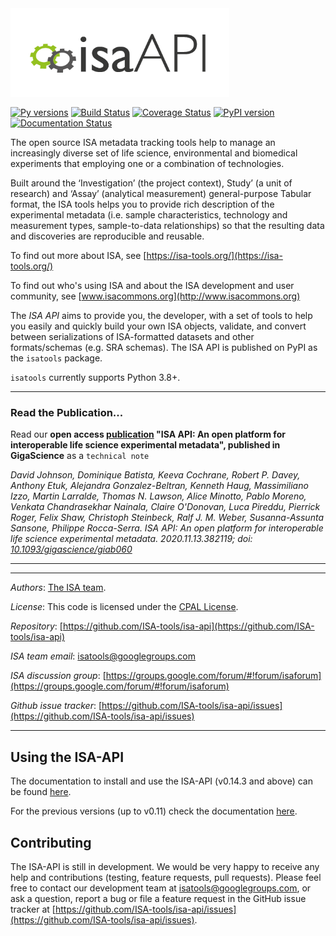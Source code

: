 
<div style="width:100%;">
<img src="https://raw.githubusercontent.com/ISA-tools/ISA-tools.github.io/master/wp-content/uploads/2016/03/isa-api-logo.png" alt="ISA-API Logo" title="ISA-API Logo" width="350" align="left" display: block; />
</div>

<br/><br/>

<br/><br/>

<br/><br/>


[![Py versions](https://img.shields.io/pypi/pyversions/isatools.svg?style=flat&maxAge=3600)](https://pypi.python.org/pypi/isatools/)
[![Build Status](https://img.shields.io/github/actions/workflow/status/ISA-tools/isa-api/buildandtestpython.yml?branch=develop)](https://github.com/ISA-tools/isa-api/)
[![Coverage Status](https://coveralls.io/repos/github/ISA-tools/isa-api/badge.svg?branch=master)](https://coveralls.io/github/ISA-tools/isa-api?branch=master)
[![PyPI version](https://badge.fury.io/py/isatools.svg)](https://pypi.python.org/pypi/isatools/)
[![Documentation Status](https://readthedocs.org/projects/isatools/badge/?version=latest)](http://isatools.readthedocs.org/en/latest/?badge=latest)


The open source ISA metadata tracking tools help to manage an increasingly diverse set of life science, environmental and biomedical experiments that employing one or a combination of technologies.

Built around the ‘Investigation’ (the project context), Study’ (a unit of research) and ‘Assay’ (analytical measurement) general-purpose Tabular format, the ISA tools helps you to provide rich description of the experimental metadata (i.e. sample characteristics, technology and measurement types, sample-to-data relationships) so that the resulting data and discoveries are reproducible and reusable.

To find out more about ISA, see [https://isa-tools.org/](https://isa-tools.org/)

To find out who's using ISA and about the ISA development and user community, see [www.isacommons.org](http://www.isacommons.org)

The *ISA API*  aims to provide you, the developer, with a set of tools to help you easily and quickly build your own ISA objects, validate, and convert between serializations of ISA-formatted datasets and other formats/schemas (e.g. SRA schemas). The ISA API is published on PyPI as the `isatools` package.

`isatools` currently supports Python 3.8+.

----
### Read the Publication...

Read our **open access [publication](https://doi.org/10.1093/gigascience/giab060) "ISA API: An open platform for interoperable life science experimental metadata", published in GigaScience** as a `technical note`

*David Johnson, Dominique Batista, Keeva Cochrane, Robert P. Davey, Anthony Etuk, Alejandra Gonzalez-Beltran, Kenneth Haug, Massimiliano Izzo, Martin Larralde, Thomas N. Lawson, Alice Minotto, Pablo Moreno, Venkata Chandrasekhar Nainala, Claire O'Donovan, Luca Pireddu, Pierrick Roger, Felix Shaw, Christoph Steinbeck, Ralf J. M. Weber, Susanna-Assunta Sansone, Philippe Rocca-Serra.
ISA API: An open platform for interoperable life science experimental metadata. 2020.11.13.382119; doi:
[10.1093/gigascience/giab060](https://doi.org/10.1093/gigascience/giab060)*

----


----
*Authors*: [The ISA team](http://www.isa-tools.org/team/).

*License*:      This code is licensed under the [CPAL License](https://raw.githubusercontent.com/ISA-tools/isa-api/master/LICENSE.txt).

*Repository*:   [https://github.com/ISA-tools/isa-api](https://github.com/ISA-tools/isa-api)

*ISA team email*: [isatools@googlegroups.com](mailto:isatools@googlegroups.com)

*ISA discussion group*: [https://groups.google.com/forum/#!forum/isaforum](https://groups.google.com/forum/#!forum/isaforum)

*Github issue tracker*: [https://github.com/ISA-tools/isa-api/issues](https://github.com/ISA-tools/isa-api/issues)

----
Using the ISA-API
-----------------

The documentation to install and use the ISA-API (v0.14.3 and above) can be found [here](https://isa-tools.org/isa-api/content/index.html).

For the previous versions (up to v0.11) check the documentation [here](https://isatools.readthedocs.io/en/latest/).

Contributing
------------
The ISA-API is still in development. We would be very happy to receive any help and contributions (testing, feature requests, pull requests). Please feel free to contact our development team at [isatools@googlegroups.com](mailto:isatools@googlegroups.com), or ask a question, report a bug or file a feature request in the GitHub issue tracker at [https://github.com/ISA-tools/isa-api/issues](https://github.com/ISA-tools/isa-api/issues).
